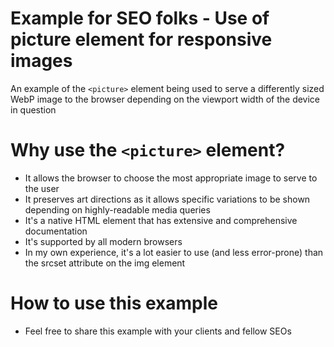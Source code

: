 # Example for SEO folks - Use of picture element for responsive images
An example of the `<picture>` element being used to serve a differently sized WebP image to the browser depending on the viewport width of the device in question

# Why use the `<picture>` element?
- It allows the browser to choose the most appropriate image to serve to the user
- It preserves art directions as it allows specific variations to be shown depending on highly-readable media queries
- It's a native HTML element that has extensive and comprehensive documentation
- It's supported by all modern browsers
- In my own experience, it's a lot easier to use (and less error-prone) than the srcset attribute on the img element

# How to use this example
- Feel free to share this example with your clients and fellow SEOs